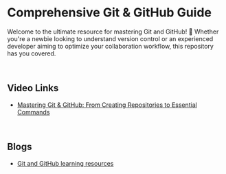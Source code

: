 # Comprehensive Git & GitHub Guide

Welcome to the ultimate resource for mastering Git and GitHub! 🚀 Whether you're a newbie looking to understand version control or an experienced developer aiming to optimize your collaboration workflow, this repository has you covered.

<br>

## Video Links
- [ Mastering Git & GitHub: From Creating Repositories to Essential Commands ](https://www.youtube.com/watch?v=yJHk8qiBkjY)

<br>

## Blogs
- [Git and GitHub learning resources](https://docs.github.com/en/get-started/quickstart/git-and-github-learning-resources)
